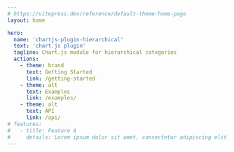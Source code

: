 ```yaml
---
# https://vitepress.dev/reference/default-theme-home-page
layout: home

hero:
  name: 'chartjs-plugin-hierarchical'
  text: 'chart.js plugin'
  tagline: Chart.js module for hierarchical categories
  actions:
    - theme: brand
      text: Getting Started
      link: /getting-started
    - theme: alt
      text: Examples
      link: /examples/
    - theme: alt
      text: API
      link: /api/
# features:
#   - title: Feature A
#     details: Lorem ipsum dolor sit amet, consectetur adipiscing elit
---
```

